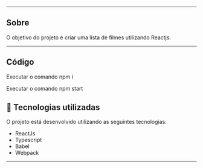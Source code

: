 
---

## Sobre 

O objetivo do projeto é criar uma lista de filmes utilizando Reactjs.

--- 

## Código

Executar o comando npm i

Executar o comando npm start

## 🚀 Tecnologias utilizadas

O projeto está desenvolvido utilizando as seguintes tecnologias:

- ReactJs
- Typescript
- Babel
- Webpack
--- 



